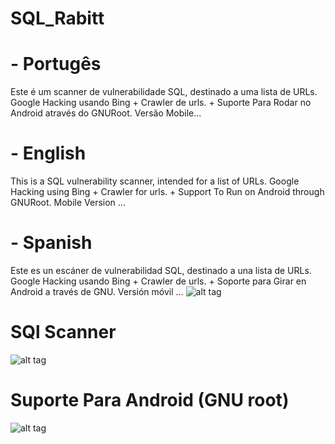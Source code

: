 # SQL_Rabitt
# - Portugês
Este é um scanner de vulnerabilidade SQL, destinado a uma lista de URLs. Google Hacking usando Bing + Crawler de urls. + Suporte Para Rodar no Android através do GNURoot. Versão Mobile...

# - English
This is a SQL vulnerability scanner, intended for a list of URLs. Google Hacking using Bing + Crawler for urls. + Support To Run on Android through GNURoot. Mobile Version ...

# - Spanish
Este es un escáner de vulnerabilidad SQL, destinado a una lista de URLs. Google Hacking usando Bing + Crawler de urls. + Soporte para Girar en Android a través de GNU. Versión móvil ...
![alt tag](http://imgur.com/LvBL2sx.jpg)
# SQl Scanner 
![alt tag](http://imgur.com/4pKSjmO.jpg)
# Suporte Para Android (GNU root)
![alt tag](http://imgur.com/8UMHTcc.jpg)
